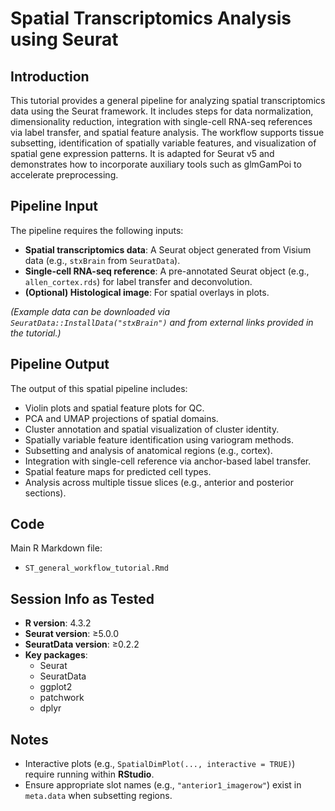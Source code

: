 # Spatial Transcriptomics Analysis using Seurat

## Introduction

This tutorial provides a general pipeline for analyzing spatial transcriptomics data using the Seurat framework. It includes steps for data normalization, dimensionality reduction, integration with single-cell RNA-seq references via label transfer, and spatial feature analysis. The workflow supports tissue subsetting, identification of spatially variable features, and visualization of spatial gene expression patterns. It is adapted for Seurat v5 and demonstrates how to incorporate auxiliary tools such as glmGamPoi to accelerate preprocessing.

## Pipeline Input

The pipeline requires the following inputs:

- **Spatial transcriptomics data**: A Seurat object generated from Visium data (e.g., `stxBrain` from `SeuratData`).
- **Single-cell RNA-seq reference**: A pre-annotated Seurat object (e.g., `allen_cortex.rds`) for label transfer and deconvolution.
- **(Optional) Histological image**: For spatial overlays in plots.
  
*(Example data can be downloaded via `SeuratData::InstallData("stxBrain")` and from external links provided in the tutorial.)*

## Pipeline Output

The output of this spatial pipeline includes:

- Violin plots and spatial feature plots for QC.
- PCA and UMAP projections of spatial domains.
- Cluster annotation and spatial visualization of cluster identity.
- Spatially variable feature identification using variogram methods.
- Subsetting and analysis of anatomical regions (e.g., cortex).
- Integration with single-cell reference via anchor-based label transfer.
- Spatial feature maps for predicted cell types.
- Analysis across multiple tissue slices (e.g., anterior and posterior sections).

## Code

Main R Markdown file:

- `ST_general_workflow_tutorial.Rmd`

## Session Info as Tested

- **R version**: 4.3.2  
- **Seurat version**: ≥5.0.0  
- **SeuratData version**: ≥0.2.2  
- **Key packages**:
  - Seurat  
  - SeuratData  
  - ggplot2  
  - patchwork  
  - dplyr  

## Notes

- Interactive plots (e.g., `SpatialDimPlot(..., interactive = TRUE)`) require running within **RStudio**.
- Ensure appropriate slot names (e.g., `"anterior1_imagerow"`) exist in `meta.data` when subsetting regions.






